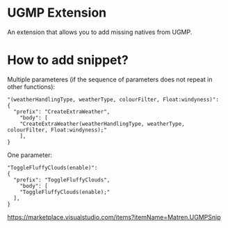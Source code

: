 # UGMP Extension

An extension that allows you to add missing natives from UGMP.

# How to add snippet?

Multiple parameteres (if the sequence of parameters does not repeat in other functions):
```
"(weatherHandlingType, weatherType, colourFilter, Float:windyness)": 
{
  "prefix": "CreateExtraWeather",
	"body": [
	"CreateExtraWeather(weatherHandlingType, weatherType, colourFilter, Float:windyness);"
	],
}
```

One parameter:
```
"ToggleFluffyClouds(enable)": 
{
  "prefix": "ToggleFluffyClouds",
	"body": [
	"ToggleFluffyClouds(enable);"
  ],
}
```

https://marketplace.visualstudio.com/items?itemName=Matren.UGMPSnip
